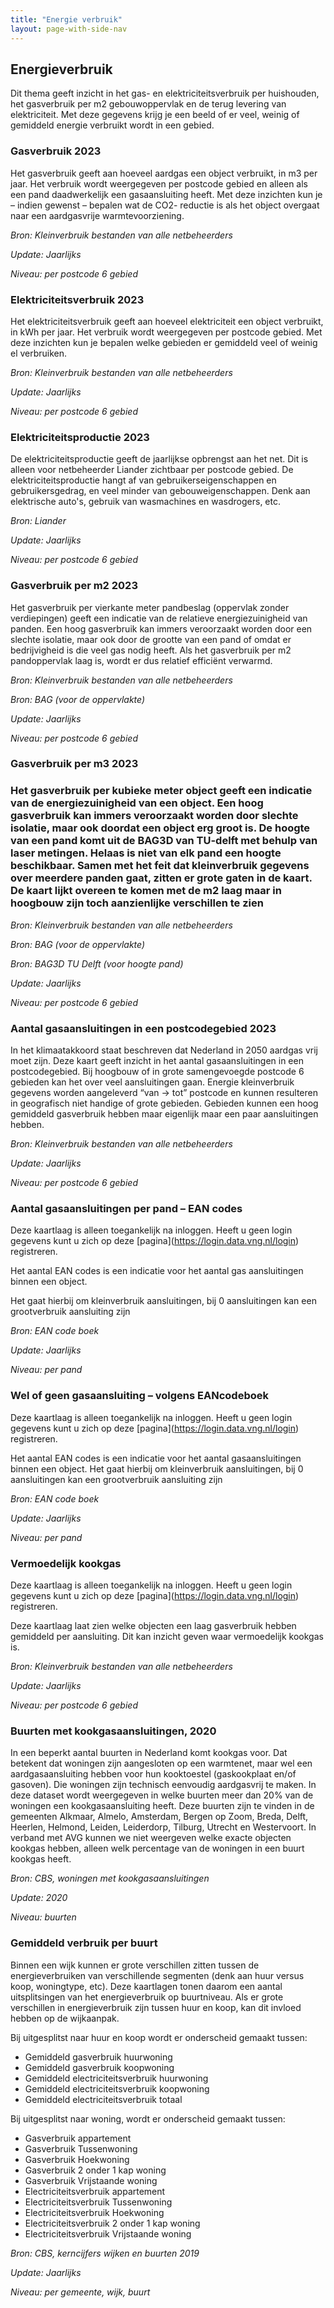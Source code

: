 ```yaml
---
title: "Energie verbruik"
layout: page-with-side-nav
---
```

## Energieverbruik

Dit thema geeft inzicht in het gas- en elektriciteitsverbruik per huishouden, het gasverbruik per m2 gebouwoppervlak en de terug levering van elektriciteit. Met deze gegevens krijg je een beeld of er veel, weinig of gemiddeld energie verbruikt wordt in een gebied.

### Gasverbruik 2023

Het gasverbruik geeft aan hoeveel aardgas een object verbruikt, in m3 per jaar. Het verbruik wordt weergegeven per postcode gebied en alleen als een pand daadwerkelijk een gasaansluiting heeft. Met deze inzichten kun je – indien gewenst – bepalen 
wat de CO2- reductie is als het object overgaat naar een aardgasvrije warmtevoorziening.

_Bron: Kleinverbruik bestanden van alle netbeheerders_

_Update: Jaarlijks_

_Niveau: per postcode 6 gebied_

### Elektriciteitsverbruik 2023

Het elektriciteitsverbruik geeft aan hoeveel elektriciteit een object verbruikt, in kWh per jaar. Het verbruik wordt weergegeven per postcode gebied. Met deze inzichten kun je bepalen welke gebieden er gemiddeld veel of weinig el verbruiken.

_Bron: Kleinverbruik bestanden van alle netbeheerders_

_Update: Jaarlijks_

_Niveau: per postcode 6 gebied_

### Elektriciteitsproductie 2023

De elektriciteitsproductie geeft de jaarlijkse opbrengst aan het net. Dit is alleen voor netbeheerder Liander zichtbaar per postcode gebied. De elektriciteitsproductie hangt af van gebruikerseigenschappen en gebruikersgedrag, en veel minder van gebouweigenschappen. Denk aan elektrische auto's, gebruik van wasmachines en wasdrogers, etc.

_Bron: Liander_

_Update: Jaarlijks_

_Niveau: per postcode 6 gebied_

### Gasverbruik per m2 2023

Het gasverbruik per vierkante meter pandbeslag (oppervlak zonder verdiepingen) geeft een indicatie van de relatieve energiezuinigheid van panden. Een hoog gasverbruik kan immers veroorzaakt worden door een slechte isolatie, maar ook door de grootte van een pand of omdat er bedrijvigheid is die veel gas nodig heeft. Als het gasverbruik per m2 pandoppervlak laag is, wordt er dus relatief efficiënt verwarmd.

_Bron: Kleinverbruik bestanden van alle netbeheerders_

_Bron: BAG (voor de oppervlakte)_

_Update: Jaarlijks_

_Niveau: per postcode 6 gebied_

### Gasverbruik per m3 2023

### Het gasverbruik per kubieke meter object geeft een indicatie van de energiezuinigheid van een object. Een hoog gasverbruik kan immers veroorzaakt worden door slechte isolatie, maar ook doordat een object erg groot is. De hoogte van een pand komt uit de BAG3D van TU-delft met behulp van laser metingen. Helaas is niet van elk pand een hoogte beschikbaar. Samen met het feit dat kleinverbruik gegevens over meerdere panden gaat, zitten er grote gaten in de kaart. De kaart lijkt overeen te komen met de m2 laag maar in hoogbouw zijn toch aanzienlijke verschillen te zien

_Bron: Kleinverbruik bestanden van alle netbeheerders_

_Bron: BAG (voor de oppervlakte)_

_Bron: BAG3D TU Delft (voor hoogte pand)_

_Update: Jaarlijks_

_Niveau: per postcode 6 gebied_

### Aantal gasaansluitingen in een postcodegebied 2023

In het klimaatakkoord staat beschreven dat Nederland in 2050 aardgas vrij moet zijn. Deze kaart geeft inzicht in het aantal gasaansluitingen in een postcodegebied. Bij hoogbouw of in grote samengevoegde postcode 6 gebieden kan het over veel aansluitingen gaan. Energie kleinverbruik gegevens worden aangeleverd “van -> tot” postcode en kunnen resulteren in geografisch niet handige of grote gebieden. Gebieden kunnen een hoog gemiddeld gasverbruik hebben maar eigenlijk maar een paar aansluitingen hebben.

_Bron: Kleinverbruik bestanden van alle netbeheerders_

_Update: Jaarlijks_

_Niveau: per postcode 6 gebied_

### Aantal gasaansluitingen per pand – EAN codes

Deze kaartlaag is alleen toegankelijk na inloggen. Heeft u geen login gegevens kunt u zich op deze \[pagina\](<https://login.data.vng.nl/login>) registreren.

Het aantal EAN codes is een indicatie voor het aantal gas aansluitingen binnen een object.

Het gaat hierbij om kleinverbruik aansluitingen, bij 0 aansluitingen kan een grootverbruik aansluiting zijn

_Bron: EAN code boek_

_Update: Jaarlijks_

_Niveau: per pand_

### Wel of geen gasaansluiting – volgens EANcodeboek

Deze kaartlaag is alleen toegankelijk na inloggen. Heeft u geen login gegevens kunt u zich op deze \[pagina\](<https://login.data.vng.nl/login>) registreren.

Het aantal EAN codes is een indicatie voor het aantal gasaansluitingen binnen een object. Het gaat hierbij om kleinverbruik aansluitingen, bij 0 aansluitingen kan een grootverbruik aansluiting zijn

_Bron: EAN code boek_

_Update: Jaarlijks_

_Niveau: per pand_

### Vermoedelijk kookgas

Deze kaartlaag is alleen toegankelijk na inloggen. Heeft u geen login gegevens kunt u zich op deze \[pagina\](<https://login.data.vng.nl/login>) registreren.

Deze kaartlaag laat zien welke objecten een laag gasverbruik hebben gemiddeld per aansluiting. Dit kan inzicht geven waar vermoedelijk kookgas is.

_Bron: Kleinverbruik bestanden van alle netbeheerders_

_Update: Jaarlijks_

_Niveau: per postcode 6 gebied_

### Buurten met kookgasaansluitingen, 2020

In een beperkt aantal buurten in Nederland komt kookgas voor. Dat betekent dat woningen zijn aangesloten op een warmtenet, maar wel een aardgasaansluiting hebben voor hun kooktoestel (gaskookplaat en/of gasoven). Die woningen zijn technisch eenvoudig aardgasvrij te maken. In deze dataset wordt weergegeven in welke buurten meer dan 20% van de woningen een kookgasaansluiting heeft. Deze buurten zijn te vinden in de gemeenten Alkmaar, Almelo, Amsterdam, Bergen op Zoom, Breda, Delft, Heerlen, Helmond, Leiden, Leiderdorp, Tilburg, Utrecht en Westervoort. In verband met AVG kunnen we niet weergeven welke exacte objecten kookgas hebben, alleen welk percentage van de woningen in een buurt kookgas heeft.

_Bron: CBS, woningen met kookgasaansluitingen_

_Update: 2020_

_Niveau: buurten_

### Gemiddeld verbruik per buurt

Binnen een wijk kunnen er grote verschillen zitten tussen de energieverbruiken van verschillende segmenten (denk aan huur versus koop, woningtype, etc). Deze kaartlagen tonen daarom een aantal uitsplitsingen van het energieverbruik op buurtniveau. Als er grote verschillen in energieverbruik zijn tussen huur en koop, kan dit invloed hebben op de wijkaanpak.

Bij uitgesplitst naar huur en koop wordt er onderscheid gemaakt tussen:

- Gemiddeld gasverbruik huurwoning
- Gemiddeld gasverbruik koopwoning
- Gemiddeld electriciteitsverbruik huurwoning
- Gemiddeld electriciteitsverbruik koopwoning
- Gemiddeld electriciteitsverbruik totaal

Bij uitgesplitst naar woning, wordt er onderscheid gemaakt tussen:

- Gasverbruik appartement
- Gasverbruik Tussenwoning
- Gasverbruik Hoekwoning
- Gasverbruik 2 onder 1 kap woning
- Gasverbruik Vrijstaande woning
- Electriciteitsverbruik appartement
- Electriciteitsverbruik Tussenwoning
- Electriciteitsverbruik Hoekwoning
- Electriciteitsverbruik 2 onder 1 kap woning
- Electriciteitsverbruik Vrijstaande woning

_Bron: CBS, kerncijfers wijken en buurten 2019_

_Update: Jaarlijks_

_Niveau: per gemeente, wijk, buurt_
